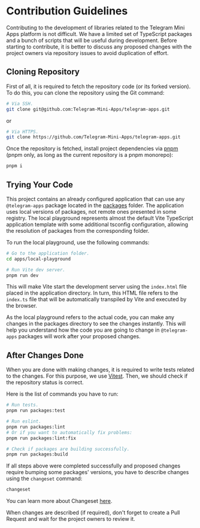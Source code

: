 # Contribution Guidelines

Contributing to the development of libraries related to the Telegram Mini Apps platform is not
difficult. We have a limited set of TypeScript packages and a bunch of scripts that will be useful
during development. Before starting to contribute, it is better to discuss any proposed changes with
the project owners via repository issues to avoid duplication of effort.

## Cloning Repository

First of all, it is required to fetch the repository code (or its forked version). To do this, you
can clone the repository using the Git command:

```bash
# Via SSH.
git clone git@github.com:Telegram-Mini-Apps/telegram-apps.git
```

or

```bash
# Via HTTPS.
git clone https://github.com/Telegram-Mini-Apps/telegram-apps.git
```

Once the repository is fetched, install project dependencies via [pnpm](https://pnpm.io/) (pnpm
only, as long as the current repository is a pnpm monorepo):

```bash
pnpm i
```

## Trying Your Code

This project contains an already configured application that can use any `@telegram-apps` package located
in the [packages](packages) folder. The application uses local versions of packages, not remote ones
presented in some registry. The local playground represents almost the default Vite TypeScript
application template with some additional tsconfig configuration, allowing the resolution of
packages from the corresponding folder.

To run the local playground, use the following commands:

```bash
# Go to the application folder.
cd apps/local-playground

# Run Vite dev server.
pnpm run dev
```

This will make Vite start the development server using the `index.html` file placed in the
application directory. In turn, this HTML file refers to the `index.ts` file that will be
automatically transpiled by Vite and executed by the browser.

As the local playground refers to the actual code, you can make any changes in the packages
directory to see the changes instantly. This will help you understand how the code you are going to
change in `@telegram-apps` packages will work after your proposed changes.

## After Changes Done

When you are done with making changes, it is required to write tests related to the changes. For
this purpose, we use [Vitest](https://vitest.dev/). Then, we should check if the repository status
is correct.

Here is the list of commands you have to run:

```bash
# Run tests.
pnpm run packages:test

# Run eslint.
pnpm run packages:lint
# Or if you want to automatically fix problems:
pnpm run packages:lint:fix

# Check if packages are building successfully.
pnpm run packages:build
```

If all steps above were completed successfully and proposed changes require bumping some packages'
versions, you have to describe changes using the `changeset` command:

```bash
changeset
```

You can learn more about Changeset [here](.changeset/README.md).

When changes are described (if required), don't forget to create a Pull Request and wait for the
project owners to review it.